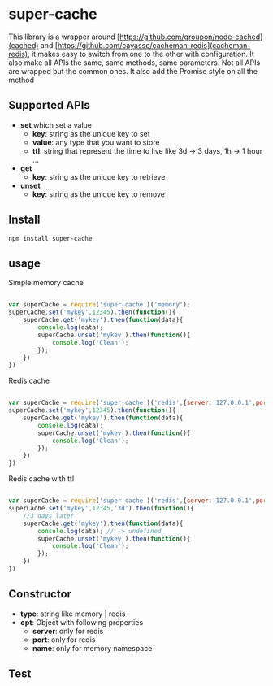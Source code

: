 super-cache
==========

This library is a wrapper around [https://github.com/groupon/node-cached](cached) and [https://github.com/cayasso/cacheman-redis](cacheman-redis), it makes easy to switch from one to the other with configuration. It also make all APIs the same, same methods, same parameters. Not all APIs are wrapped but the common ones. It also add the Promise style on all the method

Supported APIs
--------------

* __set__ which set a value
    * __key__: string as the unique key to set
    * __value__: any type that you want to store
    * __ttl__: string that represent the time to live like 3d -> 3 days, 1h -> 1 hour ...
* __get__
    * __key__: string as the unique key to retrieve
* __unset__
    * __key__: string as the unique key to remove

Install
-------

```
npm install super-cache
```

usage
-----

Simple memory cache
```javascript

var superCache = require('super-cache')('memory');
superCache.set('mykey',12345).then(function(){
    superCache.get('mykey').then(function(data){
        console.log(data);
        superCache.unset('mykey').then(function(){
            console.log('Clean');
        });
    })
})

```

Redis cache
```javascript

var superCache = require('super-cache')('redis',{server:'127.0.0.1',port:6379});
superCache.set('mykey',12345).then(function(){
    superCache.get('mykey').then(function(data){
        console.log(data);
        superCache.unset('mykey').then(function(){
            console.log('Clean');
        });
    })
})
```

Redis cache with ttl
```javascript

var superCache = require('super-cache')('redis',{server:'127.0.0.1',port:6379});
superCache.set('mykey',12345,'3d').then(function(){
    //3 days later
    superCache.get('mykey').then(function(data){
        console.log(data); // -> undefined
        superCache.unset('mykey').then(function(){
            console.log('Clean');
        });
    })
})

```

Constructor
----------

* __type__: string like memory | redis
* __opt__: Object with following properties
    * __server__: only for redis
    * __port__: only for redis
    * __name__: only for memory namespace

Test
----

